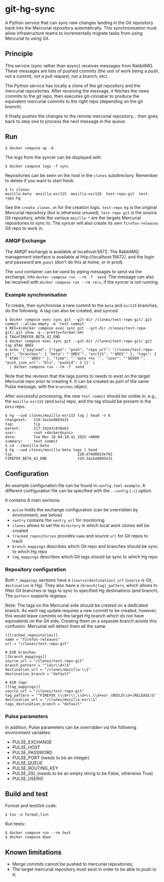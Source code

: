# git-hg-sync

A Python service that can sync new changes landing in the Git repository back into the Mercurial repository
automatically.
This synchronisation must allow infrastructure teams to incrementally migrate tasks from
using Mercurial to using Git.

## Principle

This service (sync rather than async) receives messages from RabbitMQ. These messages are lists
of pushed commits (the unit of work being a push, not a commit, not a pull request, not a branch,
etc).

The Python service has locally a clone of the git repository and the mercurial repositories.
After receiving the message, it fetches the news commits to the git repo, then executes git-cinnabar
to produce the equivalent mercurial commits to the right repo (depending on the git branch).

It finally pushes the changes to the remote mercurial repository… then goes back to step one to
process the next message in the queue.

## Run

```console
$ docker compose up -d
```

The logs from the syncer can be displayed with

```console
$ docker compose logs -f sync
```

Repositories can be seen on the host in the `clones` subdirectory. Remember to delete if you want to start fresh.

```
$ ls clones
mozilla-beta  mozilla-esr115  mozilla-esr128  test-repo-git  test-repo-hg
```

See the `create_clones.sh` for the creation logic. `test-repo-hg` is the original Mercurial repository (but is otherwise unused), `test-repo-git` is the source Git repository, while the various `mozilla-*` are the targets Mercurial repositories to sync to. The syncer will also create its own `firefox-releases` Git repo to work in.

### AMQP Exchange

The AMQP exchange is available at localhost:5672. The RabbitMQ management interface is available at http://localhost:15672/, and the login and password are `guest` (don't do this at home, or in prod).

The `send` container can be used by piping messages to send via the exchange, into `docker compose run --rm -T  send`. The message can also be received with `docker compose run --rm recv`, if the syncer is not running.

### Example synchronisation

To create, then synchronise a new commit to the `beta` and `esr115` branches, do the following. A tag can also be created, and synced.

```console
$ docker compose exec sync git --git-dir /clones/test-repo-git/.git commit --allow-empty -m 'test commit'
$ REV=$(docker compose exec sync git --git-dir /clones/test-repo-git/.git show -q --pretty=format:%H)
$ TAG=FIREFOX_BETA_42_END
$ docker compose exec sync git --git-dir /clones/test-repo-git/.git tag $TAG $REV
$ echo '{"payload": {"type": "push", "repo_url": "/clones/test-repo-git", "branches": { "beta": "'$REV'", "esr115": "'$REV'" }, "tags": { "'$TAG'": "'$REV'" }, "time": "'`date +%s`'", "user": "'$USER'", "push_json_url": "blu", "pushid": 2 }}' \
  | docker compose run --rm -T  send
```

Note that the revision that the tags points to needs to exist on the target Mercurial repo prior to creating it. It can be created as part of the same Pulse message, with the `branches` object.

After successful processing, the new `test commit` should be visible in, e.g.,
the `mozilla-esr115` (and `beta`) repo, and the tag should be present in the `beta` repo.

```
$ hg --cwd clones/mozilla-esr115 log | head -n 6
changeset:   219:3acba9603e31
tag:         tip
parent:      217:19243c838e62
user:        root <docker@sync>
date:        Tue Mar 18 04:18:41 2025 +0000
summary:     test commit
$ cd ../mozilla-beta
$ hg --cwd clones/mozilla-beta tags | head
tip                              220:d74d8b53e762
FIREFOX_BETA_42_END              219:3acba9603e31
```

## Configuration

An example configuration file can be found in `config.toml.example`. A different
configuration file can be specified with the `--config` (`-c`) option.

It contains 6 main sections:

- `pulse` holds the exchange configuration (can be overridden by environment, see below)
- `sentry` contains the `sentry_url` for monitoring
- `clones` allows to set the `directory` in which local work clones will be created
- `tracked_repositories` provides `name` and source `url` for Git repos to track
- `branch_mappings` describes which Git repo and branches should be sync to which Hg repo
- `tag_mappings` describes which Git tags should be sync to which Hg repo

### Repository configuration

Both `*_mappings` sections have a `[source|destination]_url` (`source` is Git, `destination` is Hg). They also have a `[branch|tag]_pattern`, which allows to filter Git branches or tags to sync to specified Hg destinations (and branch). The `pattern` supports regexps.

Note: The tags on the Mercurial side should be created on a dedicated branch. As each tag update requires a new commit to be created, however, this would leave commits on the target Hg branch which do not have equivalents on the Git side. Creating them on a separate branch avoids this confusion. Mercurial will detect them all the same.

```
[[tracked_repositories]]
name = "firefox-releases"
url = "/clones/test-repo-git"

# ESR branches
[[branch_mappings]]
source_url = "/clones/test-repo-git"
branch_pattern = "^(esr\\d+)$"
destination_url = "/clones/mozilla-\\1"
destination_branch = "default"

# ESR tags
[[tag_mappings]]
source_url = "/clones/test-repo-git"
tag_pattern = "^FIREFOX_(\\d+)\\.\\d+\\.\\d+esr_(BUILD\\d+|RELEASE)$"
destination_url = "/clones/mozilla-esr\\1"
tags_destination_branch = "default"
```

### Pulse parameters

In addition, Pulse parameters can be overridden via the following environment
variables:

- PULSE_EXCHANGE
- PULSE_HOST
- PULSE_PASSWORD
- PULSE_PORT (needs to be an integer)
- PULSE_QUEUE
- PULSE_ROUTING_KEY
- PULSE_SSL (needs to be an empty string to be False, otherwise True)
- PULSE_USERID

## Build and test

Format and test/lint code:

```console
$ tox -e format,lint
```

Run tests:

```console
$ docker compose run --rm test
$ docker compose down
```

## Known limitations

- Merge commits cannot be pushed to mercurial repositories;
- The target mercurial repository must exist in order to be able to push to it;
